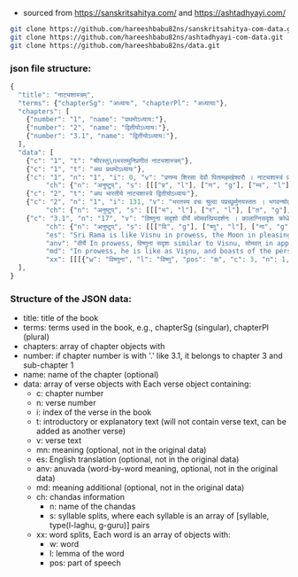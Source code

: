 - sourced from https://sanskritsahitya.com/ and https://ashtadhyayi.com/

```sh
git clone https://github.com/hareeshbabu82ns/sanskritsahitya-com-data.git
git clone https://github.com/hareeshbabu82ns/ashtadhyayi-com-data.git
git clone https://github.com/hareeshbabu82ns/data.git
```

### json file structure:

```ts
{
  "title": "नाट्यशास्त्रम्",
  "terms": {"chapterSg": "अध्यायः", "chapterPl": "अध्यायाः"},
  "chapters": [
    {"number": "1", "name": "प्रथमोऽध्याय:"},
    {"number": "2", "name": "द्वितीयोऽध्याय:"},
    {"number": "3.1", "name": "द्वितीयोऽध्याय:"},
  ],
  "data": [
    {"c": "1", "t": "श्रीरस्तु\nभरतमुनिप्रणीतं नाट्यशास्त्रम्"},
    {"c": "1", "t": "अथ प्रथमोऽध्यायः"},
    {"c": "1", "n": "1", "i": 0, "v": "प्रणम्य शिरसा देवौ पितामहमहेश्वरौ । नाट्यशास्त्रं प्रवक्ष्यामि ब्रह्मणा यदुदाहृतम् ॥",
         "ch": {"n": "अनुष्टुप्", "s": [[["प्र", "l"], ["ण", "g"], ["म्य", "l"], ["शि", "l"], ["र", "l"], ["सा", "g"], ["दे", "g"], ["वौ", "g"]], [["पि", "l"], ["ता", "g"], ["म", "l"], ["ह", "l"], ["म", "l"], ["हे", "g"], ["श्व", "l"], ["रौ", "g"]], [["ना", "g"], ["ट्य", "l"], ["शा", "g"], ["स्त्रं", "g"], ["प्र", "l"], ["व", "g"], ["क्ष्या", "g"], ["मि", "l"]], [["ब्र", "g"], ["ह्म", "l"], ["णा", "g"], ["य", "l"], ["दु", "l"], ["दा", "g"], ["हृ", "l"], ["तम्", "g"]]]}},
    {"c": "2", "t": "अथ भारतीये नाट्यशास्त्रे द्वितीयोऽध्यायः"},
    {"c": "2", "n": "1", "i": 131, "v": "भरतस्य वचः श्रुत्वा पप्रच्छुर्मुनयस्ततः । भगवन्श्रोतुमिच्छामो यजनं रङ्गसंश्रयम् ॥",
         "ch": {"n": "अनुष्टुप्", "s": [[["भ", "l"], ["र", "l"], ["त", "g"], ["स्य", "l"], ["व", "l"], ["चः", "g"], ["श्रु", "g"], ["त्वा", "g"]], [["प", "g"], ["प्र", "g"], ["च्छु", "g"], ["र्मु", "l"], ["न", "l"], ["य", "g"], ["स्त", "l"], ["तः", "g"]], [["भ", "l"], ["ग", "l"], ["व", "g"], ["न्श्रो", "g"], ["तु", "l"], ["मि", "g"], ["च्छा", "g"], ["मो", "g"]], [["य", "l"], ["ज", "l"], ["नं", "g"], ["र", "g"], ["ङ्ग", "l"], ["सं", "g"], ["श्र", "l"], ["यम्", "g"]]]}},
    {"c": "3.1", "n": "17", "v": "विष्णुना सदृशो वीर्ये सोमवत्प्रियदर्शनः । कालाग्निसदृशः क्रोधे क्षमया पृथिवीसमः ॥", "i": 17,
         "ch": {"n": "अनुष्टुप्", "s": [[["वि", "g"], ["ष्णु", "l"], ["ना", "g"], ["स", "l"], ["दृ", "l"], ["शो", "g"], ["वी", "g"], ["र्ये", "g"]], [["सो", "g"], ["म", "l"], ["व", "g"], ["त्प्रि", "l"], ["य", "l"], ["द", "g"], ["र्श", "l"], ["नः", "g"]], [["का", "g"], ["ला", "g"], ["ग्नि", "l"], ["स", "l"], ["दृ", "l"], ["शः", "g"], ["क्रो", "g"], ["धे", "g"]], [["क्ष", "l"], ["म", "l"], ["या", "g"], ["पृ", "l"], ["थि", "l"], ["वी", "g"], ["स", "l"], ["मः", "g"]]]},
         "es": "Sri Rama is like Visnu in prowess, the Moon in pleasing appearance, the allconsuming fire in anger, the earth in patience, Kubera in chartiy and the Sun in steadfastness.",
         "anv": "वीर्ये In prowess, विष्णुना सदृशः similar to Visnu, सोमवत् in appearance like the Moon, प्रियदर्शनः pleasing to the sight, क्रोधे in anger, कालाग्निसदृशः like the all-consuming fire, क्षमया in patience, पृथिवीसमः equal to earth, त्यागे in charity, धनदेन समः like Kubera, सत्ये in truth (here steadfastness), अपरः धर्मः इव like the Sun.",
         "md": "In prowess, he is like as Vişnu, and boasts of the personal attractions of the Moon. In anger he resembles the fire raging at the time of dissolution; and in forgiveness, he is like that of the Earth.",
         "xx": [[[{"w": "विष्णुना", "l": "विष्णु", "pos": "m", "c": 3, "n": 1, "g": 1}], [{"w": "सदृशो", "l": "सदृश", "pos": "adj", "c": 1, "n": 1, "g": 1}], [{"w": "वीर्ये", "l": "वीर्य", "pos": "n", "c": 7, "n": 1, "g": 3}], [{"w": "सोमवत्", "l": "सोम", "pos": "m", "c": 0, "n": 0, "g": 1}, {"w": "सोमवत्", "l": "वत्", "pos": "ind", "c": 0, "n": 0, "g": 0}], [{"w": "प्रियदर्शनः", "l": "प्रिय", "pos": "adj", "c": 0, "n": 0, "g": 4}, {"w": "प्रियदर्शनः", "l": "दर्शन", "pos": "n", "c": 1, "n": 1, "g": 1}]], [[{"w": "कालाग्निसदृशः", "l": "काल", "pos": "m", "c": 0, "n": 0, "g": 1}, {"w": "कालाग्निसदृशः", "l": "अग्नि", "pos": "m", "c": 0, "n": 0, "g": 1}, {"w": "कालाग्निसदृशः", "l": "सदृश", "pos": "adj", "c": 1, "n": 1, "g": 1}], [{"w": "क्रोधे", "l": "क्रोध", "pos": "m", "c": 7, "n": 1, "g": 1}], [{"w": "क्षमया", "l": "क्षमा", "pos": "f", "c": 3, "n": 1, "g": 2}], [{"w": "पृथिवीसमः", "l": "पृथिवी", "pos": "f", "c": 0, "n": 0, "g": 2}, {"w": "पृथिवीसमः", "l": "सम", "pos": "pron", "c": 1, "n": 1, "g": 1}]]]},
  ],
}
```

### Structure of the JSON data:

- title: title of the book
- terms: terms used in the book, e.g., chapterSg (singular), chapterPl (plural)
- chapters: array of chapter objects with
- number: if chapter number is with '.' like 3.1, it belongs to chapter 3 and sub-chapter 1
- name: name of the chapter (optional)
- data: array of verse objects with Each verse object containing:
  - c: chapter number
  - n: verse number
  - i: index of the verse in the book
  - t: introductory or explanatory text (will not contain verse text, can be added as another verse)
  - v: verse text
  - mn: meaning (optional, not in the original data)
  - es: English translation (optional, not in the original data)
  - anv: anuvada (word-by-word meaning, optional, not in the original data)
  - md: meaning additional (optional, not in the original data)
  - ch: chandas information
    - n: name of the chandas
    - s: syllable splits, where each syllable is an array of [syllable, type(l-laghu, g-guru)] pairs
  - xx: word splits, Each word is an array of objects with:
    - w: word
    - l: lemma of the word
    - pos: part of speech
